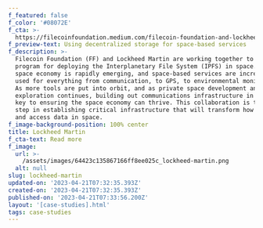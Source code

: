 ```yaml
---
f_featured: false
f_color: '#08072E'
f_cta: >-
  https://filecoinfoundation.medium.com/filecoin-foundation-and-lockheed-martin-bring-decentralized-storage-to-space-db9a15e66264
f_preview-text: Using decentralized storage for space-based services
f_description: >-
  Filecoin Foundation (FF) and Lockheed Martin are working together to develop a
  program for deploying the Interplanetary File System (IPFS) in space. The
  space economy is rapidly emerging, and space-based services are increasingly
  used for everything from communication, to GPS, to environmental monitoring.
  As more tools are put into orbit, and as private space development and
  exploration continues, building out communications infrastructure in space is
  key to ensuring the space economy can thrive. This collaboration is the next
  step in establishing critical infrastructure that will transform how we share
  and access data in space.
f_image-background-position: 100% center
title: Lockheed Martin
f_cta-text: Read more
f_image:
  url: >-
    /assets/images/64423c135867166ff8ee025c_lockheed-martin.png
  alt: null
slug: lockheed-martin
updated-on: '2023-04-21T07:32:35.393Z'
created-on: '2023-04-21T07:32:35.393Z'
published-on: '2023-04-21T07:33:56.200Z'
layout: '[case-studies].html'
tags: case-studies
---
```


